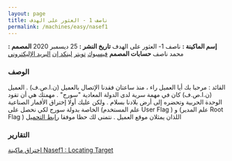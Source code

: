 ```yaml
---
layout: page
title: ناصف 1 - العثور على الهدف
permalink: /machines/easy/nasef1
---
```

> 
**إسم الماكينة :** ناصف 1- العثور على الهدف 
**تاريخ النشر :** 25 ديسمبر 2020
**المصمم :** محمد ناصف
**حسابات المصمم**
[فيسبوك](https://www.facebook.com/logicdsc/)
[تويتر](https://twitter.com/nasefmuhammad)
[لينكد إن](https://www.linkedin.com/in/nasefmuhammad/)
[البريد الإليكتروني](mailto:lab@muhammadnasef.com)

### الوصف
القائد : مرحبا بك أيا العميل راء ، منذ ساعتان فقدنا الإتصال بالعميل (ن.ا.ص.ف) . العميل (ن.ا.ص.ف) كان في مهمة سرية لدى الدولة المعادية "سورج" . مهمتك هي أن تقود الوحدة الحربية وتحضره إلى أرض بلادنا بسلام . ولكن عليك أولا إختراق الأقمار الصناعية الخاصة بدولة سورج لكي نحصل على (علم المستخدم User Flag ) و (علم المدير Root Flag ) اللذان يمثلان موقع العميل . نتمنى لك حظا موفقا
[رابط التحميل](https://drive.google.com/file/d/13RvBZi16xxQLU6s-MamdLAsfcqeiNQ3Q)




### التقارير
[إختراق ماكينة Nasef1 : Locating Target](https://youtu.be/5z_g6bLy3lM)


